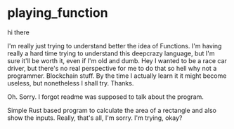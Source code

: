 ﻿# playing_function

hi there

I'm really just trying to understand better the idea of Functions. I'm having really a hard time trying to understand this deepcrazy language, but I'm sure it'll be worth it, even if I'm old and dumb. Hey I wanted to be a race car driver, but there's no real perspective for me to do that so hell why not a programmer. Blockchain stuff. By the time I actually learn it it might become useless, but nonetheless I shall try.
Thanks.

Oh. Sorry. I forgot readme was supposed to talk about the program.

Simple Rust based program to calculate the area of a rectangle and also show the inputs. Really, that's all, I'm sorry. I'm trying, okay?
